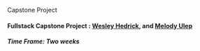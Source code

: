 Capstone Project

#### Fullstack Capstone Project : [Wesley Hedrick](https://github.com/wesleyhedrick), and [Melody Ulep](https://github.com/mculep)

##### Time Frame: Two weeks
